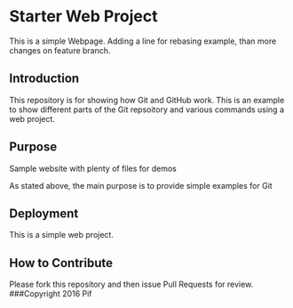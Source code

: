 # Starter Web Project
This is a simple Webpage.
Adding a line for rebasing example, than
more changes on feature branch.

## Introduction
This repository is for showing how Git and GitHub work.
This is an example to show different parts of the Git repsoitory and various commands using a web project.

## Purpose

Sample website with plenty of files for demos

As stated above, the main purpose is to provide simple examples for Git

## Deployment

This is a simple web project.

## How to Contribute

Please fork this repository and then issue Pull Requests for review.
###Copyright
2016 Pif